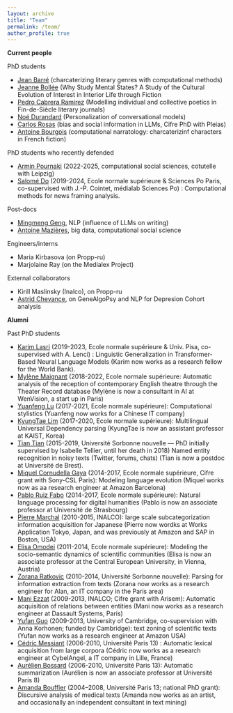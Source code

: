 ```yaml
---
layout: archive
title: "Team"
permalink: /team/
author_profile: true
---
```


**Current people**


PhD students
- [Jean Barré](https://www.lattice.cnrs.fr/membres/doctorants/jean-barre/) (charcaterizing literary genres with computational methods)
- [Jeanne Bollée](https://theses.fr/s395823) (Why Study Mental States? A Study of the Cultural Evolution of Interest in Interior Life through Fiction
- [Pedro Cabrera Ramirez](https://theses.fr/s396211) (Modelling individual and collective poetics in Fin-de-Siècle literary journals)
- [Noé Durandard](https://www.lattice.cnrs.fr/membres/doctorants/noe-durandard/) (Personalization of conversational models)
- [Carlos Rosas](https://theses.fr/s419177) (bias and social information in LLMs, Cifre PhD with Pleias)
- [Antoine Bourgois](https://sites.google.com/view/antoinebourgois/%C3%A0-propos) (computational narratology: charcaterizinf characters in French fiction)

PhD students who recently defended
- [Armin Pournaki](https://pournaki.com/) (2022-2025, computational social sciences, cotutelle with Leipzig)
- [Salomé Do](https://sally14.github.io/) (2019-2024, Ecole normale supérieure & Sciences Po Paris, co-supervised with J.-P. Cointet, médialab Sciences Po) : Computational methods for news framing analysis. 

Post-docs
- [Mingmeng Geng](http://www.mingmenggeng.com/), NLP (influence of LLMs on writing)
- [Antoine Mazières](https://scholar.google.fr/citations?user=0_6cVLkAAAAJ&hl=fr), big data, computational social science

Engineers/interns
- Maria Kirbasova (on Propp-ru)
- Marjolaine Ray (on the Medialex Project)

External collaborators
- Kirill Maslinsky (Inalco), on Propp-ru
- [Astrid Chevance](https://www.astrid-chevance.fr/), on GeneAlgoPsy and NLP for Depresion Cohort analysis

**Alumni**

Past PhD students
- [Karim Lasri](https://www.linkedin.com/in/karim-lasri/?originalSubdomain=fr) (2019-2023, Ecole normale supérieure & Univ. Pisa, co-supervised with A. Lenci) : Linguistic Generalization in Transformer-Based Neural Language Models (Karim now works as a research fellow for the World Bank). 
- [Mylène Maignant](https://www.linkedin.com/in/myl%C3%A8ne-maignant-32830a230/?originalSubdomain=fr) (2018-2022, Ecole normale supérieure: Automatic analysis of the reception of contemporary English theatre through the Theater Record database (Mylène is now a consultant in AI at WenVision, a start up in Paris)
- [Yuanfeng Lu](https://icscc-transfers.ens.fr/article141.html) (2017-2021, Ecole normale supérieure): Computational stylistics (Yuanfeng now works for a Chinese IT company)
- [KyungTae Lim](https://ct.kaist.ac.kr/boards/view/faculty_board_en/4247) (2017-2020, Ecole normale supérieure): Multilingual Universal Dependency parsing (KyungTae is now an assistant professor at KAIST, Korea)
- [Tian Tian](https://www.lattice.cnrs.fr/membres/membres-associes/tian-tian/) (2015-2019, Université Sorbonne nouvelle — PhD initially supervised by Isabelle Tellier, until her death in 2018) Named entity recognition in noisy texts (Twitter, forums, chats) (Tian is now a postdoc at Université de Brest). 
- [Miquel Cornudella Gaya](https://www.linkedin.com/in/miquel-cornudella-gaya/?originalSubdomain=es) (2014-2017, Ecole normale supérieure, Cifre grant with Sony-CSL Paris): Modeling language evolution (Miquel works now as aa research engineer at Amazon Barcelona)
- [Pablo Ruiz Fabo](https://lilpa.unistra.fr/theme-1-lexiques-discours-et-transpositions/membres/enseignants-chercheurs/ruiz-fabo-pablo/) (2014-2017, Ecole normale supérieure): Natural language processing for digital humanities (Pablo is now an associate professor at Université de Strasbourg)
- [Pierre Marchal](https://www.linkedin.com/in/marchalpierre/) (2010-2015, INALCO): large scale subcategorization information acquisition for Japanese (Pierre now wordks at Works Application Tokyo, Japan, and was previously at Amazon and SAP in Boston, USA)
- [Elisa Omodei](https://people.ceu.edu/elisa_omodei) (2011-2014, Ecole normale supérieure): Modeling the socio-semantic dynamics of scientific communities (Elisa is now an associate professor at the Central European University, in Vienna, Austria)
- [Zorana Ratkovic](https://www.linkedin.com/in/zoranaratkovic/) (2010-2014, Université Sorbonne nouvelle): Parsing for information extraction from texts (Zorana now works as a research engineer for Alan, an IT company in the Paris area)
- [Mani Ezzat](https://www.linkedin.com/in/mani-ezzat-0473aa40/?originalSubdomain=fr) (2009-2013, INALCO; Cifre grant with Arisem): Automatic acquisition of relations between entities (Mani now works as a research engineer at Dassault Systems, Paris)
- [Yufan Guo](https://www.linkedin.com/in/yufan-guo-651b0041/) (2009-2013, University of Cambridge, co-supervision with Anna Korhonen; funded by Cambridge): text zoning of scientific texts (Yufan now works as a research engineer at Amazon USA)
- [Cédric Messiant](https://www.linkedin.com/in/cedricmessiant/?originalSubdomain=fr) (2006-2010, Université Paris 13) : Automatic lexical acquisition from large corpora (Cédric now works as a research engineer at CybelAngel, a IT company in Lille, France)
- [Aurélien Bossard](https://www.aurelienbossard.fr/) (2006-2010, Université Paris 13): Automatic summarization (Aurélien is now an associate professor at Université Paris 8)
- [Amanda Bouffier](https://www.linkedin.com/in/amanda-bouffier-phd-b8056a16/?originalSubdomain=fr) (2004–2008, Université Paris 13; national PhD grant): Discursive analysis of medical texts (Amanda now works as an artist, and occasionally an independent consultant in text mining)

